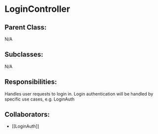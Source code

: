 # LoginController

## Parent Class:
N/A

## Subclasses:
N/A

## Responsibilities:
Handles user requests to login in. Login authentication will be handled by specific use cases, e.g. LoginAuth

## Collaborators:
- [[LoginAuth]]